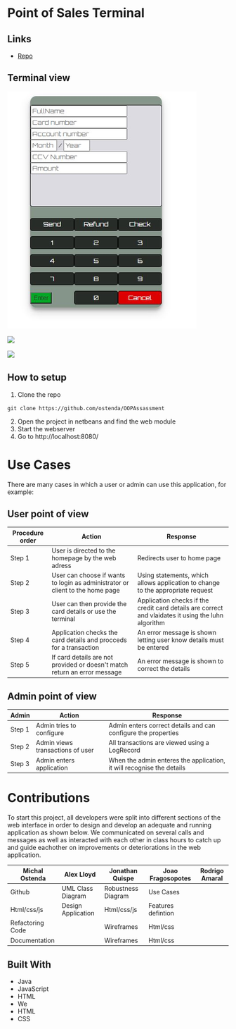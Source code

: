 # Point of Sales Terminal

<p align="center"><project-description></p>

## Links

- [Repo](https://github.com/ostenda/OOPAssassment "Repo")


## Terminal view

![Terminal](/sshots/terminal.JPG "Terminal")

![](/screenshots/2.png)

![](/screenshots/3.png)

## How to setup

1) Clone the repo
```shell
git clone https://github.com/ostenda/OOPAssassment
```
2) Open the project in netbeans and find the web module
3) Start the webserver
4) Go to http://localhost:8080/ 
  
# Use Cases 
There are many cases in which a user or admin can use this application, for example:

## User point of view

| Procedure order | Action | Response|
|------|--------|---------|
| Step 1 | User is directed to the homepage by the web adress | Redirects user to home page | 
| Step 2 | User can choose if wants to login as administrator or client to the home page| Using statements, which allows application to change to the appropriate request |
| Step 3 | User can then provide the card details or use the terminal | Application checks if the credit card details are correct and vlaidates it using the luhn algorithm
| Step 4 |Application checks the card details and procceds for a transaction | An error message is shown letting user know details must be entered|
| Step 5 | If card details are not provided or doesn't match return an error message | An error message is shown to correct the details |

## Admin point of view

|Admin | Action | Response|
|------|--------|---------|
| Step 1 | Admin tries to configure | Admin enters correct details and can configure the properties|
| Step 2 | Admin views transactions of user | All transactions are viewed using a LogRecord |
| Step 3 | Admin enters application | When the admin enteres the application, it will recognise the details |


# Contributions 
To start this project, all developers were split into different sections of the web interface in order to design and develop an adequate and running application as shown below. We communicated on several calls and messages as well as interacted with each other in class hours to catch up and guide eachother on improvements or deteriorations in the web application.

| Michal Ostenda | Alex Lloyd | Jonathan Quispe | Joao Fragosopotes | Rodrigo Amaral |
|-------------|--------------------|-------------|-----------------|-----------------|
| Github | UML Class Diagram  |Robustness Diagram|   Use Cases     |                 |
|Html/css/js| Design Application| Html/css/js |Features defintion|
|Refactoring Code|           | Wireframes    | Html/css|
|Documentation|           | Wireframes    | Html/css|

## Built With

- Java
- JavaScript
- HTML
- We
- HTML
- CSS

